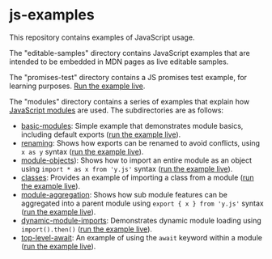 # js-examples

This repository contains examples of JavaScript usage.

The "editable-samples" directory contains JavaScript examples that are intended to be embedded in MDN pages as live editable samples.

The "promises-test" directory contains a JS promises test example, for learning purposes. [Run the example live](http://mdn.github.io/js-examples/promises-test/).

The "modules" directory contains a series of examples that explain how [JavaScript modules](https://developer.mozilla.org/en-US/docs/Web/JavaScript/Guide/Modules) are used. The subdirectories are as follows:

- [basic-modules](modules/basic-modules): Simple example that demonstrates module basics, including default exports ([run the example live](http://mdn.github.io/js-examples/modules/basic-modules)).
- [renaming](modules/renaming): Shows how exports can be renamed to avoid conflicts, using `x as y` syntax ([run the example live](http://mdn.github.io/js-examples/modules/renaming)).
- [module-objects](modules/module-objects)): Shows how to import an entire module as an object using `import * as x from 'y.js'` syntax ([run the example live](http://mdn.github.io/js-examples/modules/module-objects)).
- [classes](modules/classes): Provides an example of importing a class from a module ([run the example live](http://mdn.github.io/js-examples/modules/classes)).
- [module-aggregation](modules/module-aggregation): Shows how sub module features can be aggregated into a parent module using `export { x } from 'y.js'` syntax ([run the example live](http://mdn.github.io/js-examples/modules/module-aggregation)).
- [dynamic-module-imports](modules/dynamic-module-imports): Demonstrates dynamic module loading using `import().then()` ([run the example live](http://mdn.github.io/js-examples/modules/dynamic-module-imports)).
- [top-level-await](modules/top-level-await): An example of using the `await` keyword within a module ([run the example live](http://mdn.github.io/js-examples/modules/top-level-await)).
